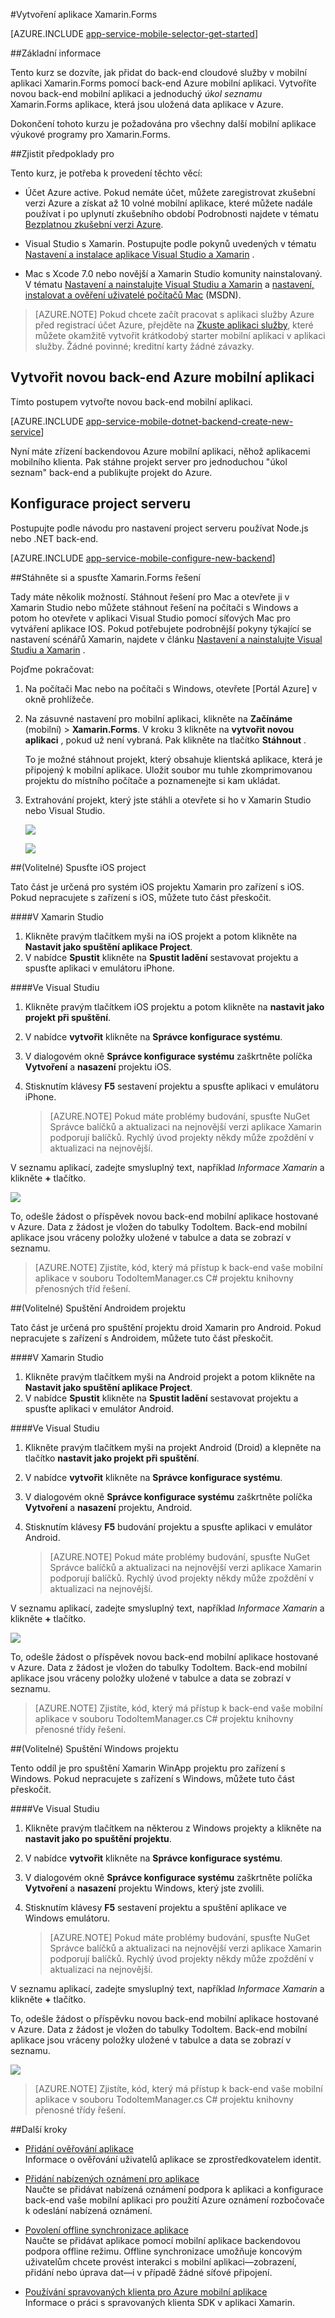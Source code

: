 <properties
    pageTitle="Začínáme s aplikací Mobile pomocí Xamarin.Forms"
    description="Postupujte podle kurzu, který začít používat Azure mobilní aplikace pro vývoj Xamarin.Forms"
    services="app-service\mobile"
    documentationCenter="xamarin"
    authors="adrianhall"
    manager="erikre"
    editor=""/>

<tags
    ms.service="app-service-mobile"
    ms.workload="mobile"
    ms.tgt_pltfrm="mobile-xamarin"
    ms.devlang="dotnet"
    ms.topic="hero-article"
    ms.date="10/01/2016"
    ms.author="adrianha"/>

#<a name="create-a-xamarinforms-app"></a>Vytvoření aplikace Xamarin.Forms

[AZURE.INCLUDE [app-service-mobile-selector-get-started](../../includes/app-service-mobile-selector-get-started.md)]

##<a name="overview"></a>Základní informace

Tento kurz se dozvíte, jak přidat do back-end cloudové služby v mobilní aplikaci Xamarin.Forms pomocí back-end Azure mobilní aplikaci. Vytvoříte novou back-end mobilní aplikaci a jednoduchý _úkol seznamu_ Xamarin.Forms aplikace, která jsou uložená data aplikace v Azure.

Dokončení tohoto kurzu je požadována pro všechny další mobilní aplikace výukové programy pro Xamarin.Forms.

##<a name="prerequisites"></a>Zjistit předpoklady pro

Tento kurz, je potřeba k provedení těchto věcí:

* Účet Azure active. Pokud nemáte účet, můžete zaregistrovat zkušební verzi Azure a získat až 10 volné mobilní aplikace, které můžete nadále používat i po uplynutí zkušebního období Podrobnosti najdete v tématu [Bezplatnou zkušební verzi Azure](https://azure.microsoft.com/pricing/free-trial/).

* Visual Studio s Xamarin. Postupujte podle pokynů uvedených v tématu [Nastavení a instalace aplikace Visual Studio a Xamarin](https://msdn.microsoft.com/library/mt613162.aspx) . 

* Mac s Xcode 7.0 nebo novější a Xamarin Studio komunity nainstalovaný. V tématu [Nastavení a nainstalujte Visual Studiu a Xamarin](https://msdn.microsoft.com/library/mt613162.aspx) a [nastavení, instalovat a ověření uživatelé počítačů Mac](https://msdn.microsoft.com/library/mt488770.aspx) (MSDN).
 
>[AZURE.NOTE] Pokud chcete začít pracovat s aplikaci služby Azure před registrací účet Azure, přejděte na [Zkuste aplikaci služby](https://tryappservice.azure.com/?appServiceName=mobile), které můžete okamžitě vytvořit krátkodobý starter mobilní aplikaci v aplikaci služby. Žádné povinné; kreditní karty žádné závazky.

## <a name="create-a-new-azure-mobile-app-backend"></a>Vytvořit novou back-end Azure mobilní aplikaci

Tímto postupem vytvořte novou back-end mobilní aplikaci.

[AZURE.INCLUDE [app-service-mobile-dotnet-backend-create-new-service](../../includes/app-service-mobile-dotnet-backend-create-new-service.md)]


Nyní máte zřízení backendovou Azure mobilní aplikaci, něhož aplikacemi mobilního klienta. Pak stáhne projekt server pro jednoduchou "úkol seznam" back-end a publikujte projekt do Azure.

## <a name="configure-the-server-project"></a>Konfigurace project serveru

Postupujte podle návodu pro nastavení project serveru používat Node.js nebo .NET back-end.

[AZURE.INCLUDE [app-service-mobile-configure-new-backend](../../includes/app-service-mobile-configure-new-backend.md)]

##<a name="download-and-run-the-xamarinforms-solution"></a>Stáhněte si a spusťte Xamarin.Forms řešení

Tady máte několik možností. Stáhnout řešení pro Mac a otevřete ji v Xamarin Studio nebo můžete stáhnout řešení na počítači s Windows a potom ho otevřete v aplikaci Visual Studio pomocí síťových Mac pro vytváření aplikace IOS. Pokud potřebujete podrobnější pokyny týkající se nastavení scénářů Xamarin, najdete v článku [Nastavení a nainstalujte Visual Studiu a Xamarin](https://msdn.microsoft.com/library/mt613162.aspx) .

Pojďme pokračovat:

 1. Na počítači Mac nebo na počítači s Windows, otevřete [Portál Azure] v okně prohlížeče.
 2. Na zásuvné nastavení pro mobilní aplikaci, klikněte na **Začínáme** (mobilní) > **Xamarin.Forms**. V kroku 3 klikněte na **vytvořit novou aplikaci** , pokud už není vybraná.  Pak klikněte na tlačítko **Stáhnout** .

    To je možné stáhnout projekt, který obsahuje klientská aplikace, která je připojený k mobilní aplikace. Uložit soubor mu tuhle zkomprimovanou projektu do místního počítače a poznamenejte si kam ukládat.

 3. Extrahování projekt, který jste stáhli a otevřete si ho v Xamarin Studio nebo Visual Studio.

    ![][9]

    ![][8]


##<a name="optional-run-the-ios-project"></a>(Volitelné) Spusťte iOS project

Tato část je určená pro systém iOS projektu Xamarin pro zařízení s iOS. Pokud nepracujete s zařízení s iOS, můžete tuto část přeskočit.

####<a name="in-xamarin-studio"></a>V Xamarin Studio

1. Klikněte pravým tlačítkem myši na iOS projekt a potom klikněte na **Nastavit jako spuštění aplikace Project**.
2. V nabídce **Spustit** klikněte na **Spustit ladění** sestavovat projektu a spusťte aplikaci v emulátoru iPhone.

####<a name="in-visual-studio"></a>Ve Visual Studiu
1. Klikněte pravým tlačítkem iOS projektu a potom klikněte na **nastavit jako projekt při spuštění**.
2. V nabídce **vytvořit** klikněte na **Správce konfigurace systému**.
3. V dialogovém okně **Správce konfigurace systému** zaškrtněte políčka **Vytvoření** a **nasazení** projektu iOS.
4. Stisknutím klávesy **F5** sestavení projektu a spusťte aplikaci v emulátoru iPhone.

    >[AZURE.NOTE] Pokud máte problémy budování, spusťte NuGet Správce balíčků a aktualizaci na nejnovější verzi aplikace Xamarin podporují balíčků. Rychlý úvod projekty někdy může zpoždění v aktualizaci na nejnovější.    

V seznamu aplikací, zadejte smysluplný text, například _Informace Xamarin_ a klikněte **+** tlačítko.

![][10]

To, odešle žádost o příspěvek novou back-end mobilní aplikace hostované v Azure. Data z žádost je vložen do tabulky TodoItem. Back-end mobilní aplikace jsou vráceny položky uložené v tabulce a data se zobrazí v seznamu.

>[AZURE.NOTE]
> Zjistíte, kód, který má přístup k back-end vaše mobilní aplikace v souboru TodoItemManager.cs C# projektu knihovny přenosných tříd řešení.

##<a name="optional-run-the-android-project"></a>(Volitelné) Spuštění Androidem projektu

Tato část je určená pro spuštění projektu droid Xamarin pro Android. Pokud nepracujete s zařízení s Androidem, můžete tuto část přeskočit.

####<a name="in-xamarin-studio"></a>V Xamarin Studio

1. Klikněte pravým tlačítkem myši na Android projekt a potom klikněte na **Nastavit jako spuštění aplikace Project**.
2. V nabídce **Spustit** klikněte na **Spustit ladění** sestavovat projektu a spusťte aplikaci v emulátor Android.

####<a name="in-visual-studio"></a>Ve Visual Studiu
1. Klikněte pravým tlačítkem myši na projekt Android (Droid) a klepněte na tlačítko **nastavit jako projekt při spuštění**.
4. V nabídce **vytvořit** klikněte na **Správce konfigurace systému**.
5. V dialogovém okně **Správce konfigurace systému** zaškrtněte políčka **Vytvoření** a **nasazení** projektu, Android.
6. Stisknutím klávesy **F5** budování projektu a spusťte aplikaci v emulátor Android.

    >[AZURE.NOTE] Pokud máte problémy budování, spusťte NuGet Správce balíčků a aktualizaci na nejnovější verzi aplikace Xamarin podporují balíčků. Rychlý úvod projekty někdy může zpoždění v aktualizaci na nejnovější.    


V seznamu aplikací, zadejte smysluplný text, například _Informace Xamarin_ a klikněte **+** tlačítko.

![][11]

To, odešle žádost o příspěvek novou back-end mobilní aplikace hostované v Azure. Data z žádost je vložen do tabulky TodoItem. Back-end mobilní aplikace jsou vráceny položky uložené v tabulce a data se zobrazí v seznamu.

> [AZURE.NOTE]
> Zjistíte, kód, který má přístup k back-end vaše mobilní aplikace v souboru TodoItemManager.cs C# projektu knihovny přenosné třídy řešení.


##<a name="optional-run-the-windows-project"></a>(Volitelné) Spuštění Windows projektu


Tento oddíl je pro spuštění Xamarin WinApp projektu pro zařízení s Windows. Pokud nepracujete s zařízení s Windows, můžete tuto část přeskočit.


####<a name="in-visual-studio"></a>Ve Visual Studiu
1. Klikněte pravým tlačítkem na některou z Windows projekty a klikněte na **nastavit jako po spuštění projektu**.
4. V nabídce **vytvořit** klikněte na **Správce konfigurace systému**.
5. V dialogovém okně **Správce konfigurace systému** zaškrtněte políčka **Vytvoření** a **nasazení** projektu Windows, který jste zvolili.
6. Stisknutím klávesy **F5** sestavení projektu a spuštění aplikace ve Windows emulátoru.

    >[AZURE.NOTE] Pokud máte problémy budování, spusťte NuGet Správce balíčků a aktualizaci na nejnovější verzi aplikace Xamarin podporují balíčků. Rychlý úvod projekty někdy může zpoždění v aktualizaci na nejnovější.    


V seznamu aplikací, zadejte smysluplný text, například _Informace Xamarin_ a klikněte **+** tlačítko.

To, odešle žádost o příspěvku novou back-end mobilní aplikace hostované v Azure. Data z žádost je vložen do tabulky TodoItem. Back-end mobilní aplikace jsou vráceny položky uložené v tabulce a data se zobrazí v seznamu.

![][12]

> [AZURE.NOTE]
> Zjistíte, kód, který má přístup k back-end vaše mobilní aplikace v souboru TodoItemManager.cs C# projektu knihovny přenosné třídy řešení.

##<a name="next-steps"></a>Další kroky

* [Přidání ověřování aplikace](app-service-mobile-xamarin-forms-get-started-users.md)  
Informace o ověřování uživatelů aplikace se zprostředkovatelem identit.

* [Přidání nabízených oznámení pro aplikace](app-service-mobile-xamarin-forms-get-started-push.md)  
Naučte se přidávat nabízená oznámení podpora k aplikaci a konfigurace back-end vaše mobilní aplikaci pro použití Azure oznámení rozbočovače k odeslání nabízená oznámení.

* [Povolení offline synchronizace aplikace](app-service-mobile-xamarin-forms-get-started-offline-data.md)  
  Naučte se přidávat aplikace pomocí mobilní aplikace backendovou podpora offline režimu. Offline synchronizace umožňuje koncovým uživatelům chcete provést interakci s mobilní aplikaci&mdash;zobrazení, přidání nebo úprava dat&mdash;i v případě žádné síťové připojení.

* [Používání spravovaných klienta pro Azure mobilní aplikace](app-service-mobile-dotnet-how-to-use-client-library.md)  
Informace o práci s spravovaných klienta SDK v aplikaci Xamarin. 


<!-- Anchors. -->
[Getting started with mobile app backends]:#getting-started
[Create a new mobile app backend]:#create-new-service
[Next Steps]:#next-steps


<!-- Images. -->
[6]: ./media/app-service-mobile-xamarin-forms-get-started/xamarin-forms-quickstart.png
[8]: ./media/app-service-mobile-xamarin-forms-get-started/xamarin-forms-quickstart-vs.png
[9]: ./media/app-service-mobile-xamarin-forms-get-started/xamarin-forms-quickstart-xs.png
[10]: ./media/app-service-mobile-xamarin-forms-get-started/mobile-quickstart-startup-ios.png
[11]: ./media/app-service-mobile-xamarin-forms-get-started/mobile-quickstart-startup-android.png
[12]: ./media/app-service-mobile-xamarin-forms-get-started/mobile-quickstart-startup-windows.png


<!-- URLs. -->
[Visual Studio Professional 2013]: https://go.microsoft.com/fwLink/p/?LinkID=257546
[Mobile app SDK]: http://go.microsoft.com/fwlink/?LinkId=257545
[Azure portálu]: https://portal.azure.com/

